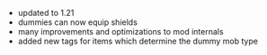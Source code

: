 - updated to 1.21
- dummies can now equip shields
- many improvements and optimizations to mod internals
- added new tags for items which determine the dummy mob type